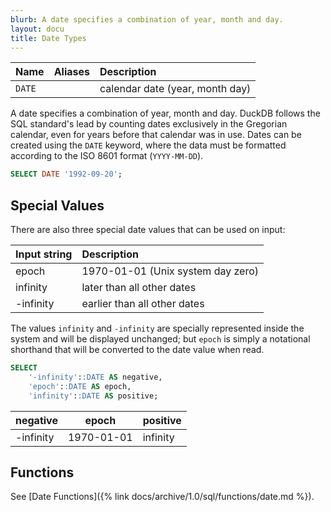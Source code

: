 ```yaml
---
blurb: A date specifies a combination of year, month and day.
layout: docu
title: Date Types
---
```



| Name   | Aliases | Description                     |
|:-------|:--------|:--------------------------------|
| `DATE` |         | calendar date (year, month day) |

A date specifies a combination of year, month and day. DuckDB follows the SQL standard's lead by counting dates exclusively in the Gregorian calendar, even for years before that calendar was in use. Dates can be created using the `DATE` keyword, where the data must be formatted according to the ISO 8601 format (`YYYY-MM-DD`).

```sql
SELECT DATE '1992-09-20';
```

## Special Values

There are also three special date values that can be used on input:


| Input string | Description                       |
|:-------------|:----------------------------------|
| epoch        | 1970-01-01 (Unix system day zero) |
| infinity     | later than all other dates        |
| -infinity    | earlier than all other dates      |

The values `infinity` and `-infinity` are specially represented inside the system and will be displayed unchanged;
but `epoch` is simply a notational shorthand that will be converted to the date value when read.

```sql
SELECT
    '-infinity'::DATE AS negative,
    'epoch'::DATE AS epoch,
    'infinity'::DATE AS positive;
```

| negative  |   epoch    | positive |
|-----------|------------|----------|
| -infinity | 1970-01-01 | infinity |

## Functions

See [Date Functions]({% link docs/archive/1.0/sql/functions/date.md %}).